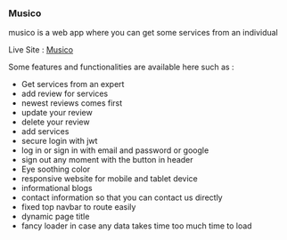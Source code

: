 ### Musico

 musico is a web app where you can get some services from an individual

 Live Site : [Musico](https://musico-dfefd.web.app/)


 Some features and functionalities are available here such as :
 
 - Get services from an expert
 - add review for services
 - newest reviews comes first
 - update your review
 - delete your review
 - add services
 - secure login with jwt
 - log in or sign in with email and password or google
 - sign out any moment with the button in header
 - Eye soothing color
 - responsive website for mobile and tablet device
 - informational blogs
 - contact information so that you can contact us directly
 - fixed top navbar to route easily
 - dynamic page title
 - fancy loader in case any data takes time too much time to load



